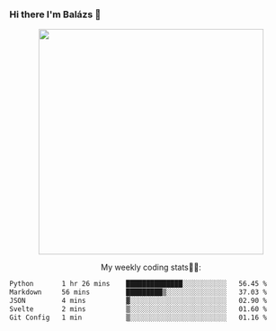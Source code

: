 ### Hi there I'm Balázs 👋
  
<p align="center">
  <img width="400" src="https://github-readme-stats.vercel.app/api/top-langs/?username=bkutasi&size_weight=0.5&count_weight=0.5&hide=jupyter%20notebook&layout=compact&theme=tokyonight">
</p>
<p align="center">
My weekly coding stats👨‍💻:
</p>
<!--START_SECTION:waka-->

```txt
Python       1 hr 26 mins    ██████████████░░░░░░░░░░░   56.45 %
Markdown     56 mins         █████████▒░░░░░░░░░░░░░░░   37.03 %
JSON         4 mins          ▓░░░░░░░░░░░░░░░░░░░░░░░░   02.90 %
Svelte       2 mins          ▒░░░░░░░░░░░░░░░░░░░░░░░░   01.60 %
Git Config   1 min           ▒░░░░░░░░░░░░░░░░░░░░░░░░   01.16 %
```

<!--END_SECTION:waka-->



<!--
**bkutasi/bkutasi** is a ✨ _special_ ✨ repository because its `README.md` (this file) appears on your GitHub profile.

Here are some ideas to get you started:

- 🔭 I’m currently working on ...
- 🌱 I’m currently learning ...
- 👯 I’m looking to collaborate on ...
- 🤔 I’m looking for help with ...
- 💬 Ask me about ...
- 📫 How to reach me: ...
- 😄 Pronouns: ...
- ⚡ Fun fact: ...
-->
